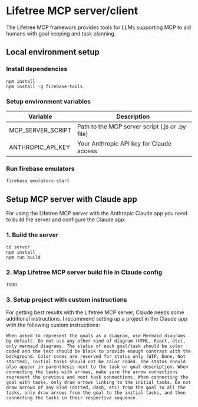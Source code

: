 # Lifetree MCP server/client

The Lifetree MCP framework provides tools for LLMs supporting MCP to aid humans with goal keeping and task planning.

## Local environment setup

### Install dependencies

```
npm install
npm install -g firebase-tools
```

### Setup environment variables

| Variable          | Description                                     |
| ----------------- | ----------------------------------------------- |
| MCP_SERVER_SCRIPT | Path to the MCP server script (.js or .py file) |
| ANTHROPIC_API_KEY | Your Anthropic API key for Claude access        |

### Run firebase emulators

```
firebase emulators:start
```

## Setup MCP server with Claude app

For using the Lifetree MCP server with the Anthropic Claude app you need to build the server and configure the Claude app:

### 1. Build the server

```
cd server
npm install
npm run build
```

### 2. Map Lifetree MCP server build file in Claude config

```
TODO
```

### 3. Setup project with custom instructions

For getting best results with the Lifetree MCP server, Claude needs some additional instructions. I recommend setting up a project in the Claude app with the following custom instructions:

```
When asked to represent the goals as a diagram, use Mermaid diagrams by default. Do not use any other kind of diagram (HTML, React, etc), only mermaid diagrams. The status of each goal/task should be color coded and the text should be black to provide enough contrast with the background. Color codes are reserved for status only (WIP, Done, Not started), initial tasks should not be color coded. The status should also appear in parenthesis next to the task or goal description. When connecting the tasks with arrows, make sure the arrow connections represent the previous and next task connections. When connecting the goal with tasks, only draw arrows linking to the initial tasks. Do not draw arrows of any kind (dotted, dash, etc) from the goal to all the tasks, only draw arrows from the goal to the initial tasks, and then connecting the tasks in their respective sequence.
```
